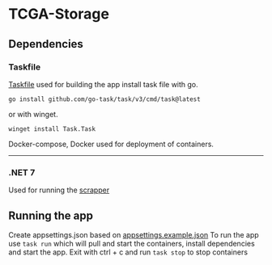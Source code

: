 # TCGA-Storage
## Dependencies
### Taskfile
 [Taskfile](https://taskfile.dev/) used for building the app
 install task file with go.

    go install github.com/go-task/task/v3/cmd/task@latest
or with winget.

    winget install Task.Task
Docker-compose, Docker used for deployment of containers.
___
### .NET 7 
Used for running the [scrapper](https://github.com/killi1812/PPPK-Scrapper)
## Running the app
Create appsettings.json based on [appsettings.example.json](https://github.com/killi1812/TCGA-Storage/blob/master/appsettings.example.json)
To run the app use `task run` which will pull and start the containers, install dependencies and start the app.
Exit with ctrl + c and run `task stop` to stop containers